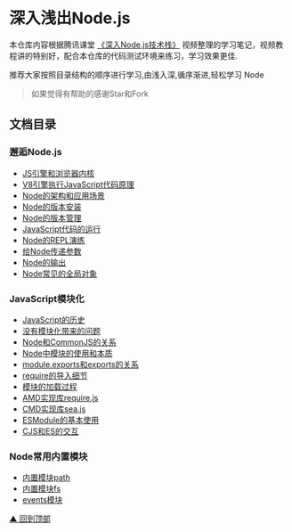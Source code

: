 # 深入浅出Node.js

本仓库内容根据腾讯课堂 [《深入Node.js技术栈》](https://ke.qq.com/course/3025600) 视频整理的学习笔记，视频教程讲的特别好，配合本仓库的代码测试环境来练习，学习效果更佳.

推荐大家按照目录结构的顺序进行学习,由浅入深,循序渐进,轻松学习 Node

> 如果觉得有帮助的感谢Star和Fork

## 文档目录

### 邂逅Node.js
  * [JS引擎和浏览器内核](01_邂逅Node.js/md/01-JS引擎和浏览器内核.md)
  * [V8引擎执行JavaScript代码原理](01_邂逅Node.js/md/02-V8引擎执行JavaScript代码原理.md)
  * [Node的架构和应用场景](01_邂逅Node.js/md/03-Node的架构和应用场景.md)
  * [Node的版本安装](01_邂逅Node.js/md/04-Node的版本安装.md)
  * [Node的版本管理](01_邂逅Node.js/md/05-Node的版本管理.md)
  * [JavaScript代码的运行](01_邂逅Node.js/md/06-JavaScript代码的运行.md)
  * [Node的REPL演练](01_邂逅Node.js/md/07-Node的REPL演练.md)
  * [给Node传递参数](01_邂逅Node.js/md/08-给Node传递参数.md)
  * [Node的输出](01_邂逅Node.js/md/09-Node的输出.md)
  * [Node常见的全局对象](01_邂逅Node.js/md/10-Node常见的全局对象.md)

### JavaScript模块化

  * [JavaScript的历史](02_JavaScript模块化/md/01-JavaScript的历史.md)
  * [没有模块化带来的问题](02_JavaScript模块化/md/02-没有模块化带来的问题.md)
  * [Node和CommonJS的关系](02_JavaScript模块化/md/03-Node和CommonJS的关系.md)
  * [Node中模块的使用和本质](02_JavaScript模块化/md/04-Node中模块的使用和本质.md)
  * [module.exports和exports的关系](02_JavaScript模块化/md/05-module.exports和exports的关系.md)
  * [require的导入细节](02_JavaScript模块化/md/06-require的导入细节.md)
  * [模块的加载过程](02_JavaScript模块化/md/07-模块的加载过程.md)
  * [AMD实现库require.js](02_JavaScript模块化/md/08-AMD实现库require.js.md)
  * [CMD实现库sea.js](02_JavaScript模块化/md/09-CMD实现库sea.js.md)
  * [ESModule的基本使用](02_JavaScript模块化/md/10-ES-Module的基本使用.md)
  * [CJS和ES的交互](02_JavaScript模块化/md/11-CJS和ES的交互.md)

### Node常用内置模块

  * [内置模块path](03_Node常用内置模块/md/01-内置模块path.md)
  * [内置模块fs](03_Node常用内置模块/md/02-内置模块fs.md)
  * [events模块](03_Node常用内置模块/md/03-events模块.md)


[▲ 回到顶部](#top)